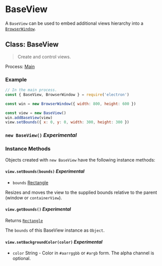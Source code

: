 # BaseView

A `BaseView` can be used to embed additional views hierarchy into a
[`BrowserWindow`](browser-window.md).

## Class: BaseView

> Create and control views.

Process: [Main](../glossary.md#main-process)

### Example

```javascript
// In the main process.
const { BaseView, BrowserWindow } = require('electron')

const win = new BrowserWindow({ width: 800, height: 600 })

const view = new BaseView()
win.addBaseView(view)
view.setBounds({ x: 0, y: 0, width: 300, height: 300 })
```

### `new BaseView()` _Experimental_

### Instance Methods

Objects created with `new BaseView` have the following instance methods:

#### `view.setBounds(bounds)` _Experimental_

* `bounds` [Rectangle](structures/rectangle.md)

Resizes and moves the view to the supplied bounds relative to the parent (window or `containerView`).

#### `view.getBounds()` _Experimental_

Returns [`Rectangle`](structures/rectangle.md)

The `bounds` of this BaseView instance as `Object`.

#### `view.setBackgroundColor(color)` _Experimental_

* `color` String - Color in `#aarrggbb` or `#argb` form. The alpha channel is
  optional.
